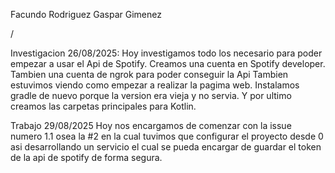 Facundo Rodriguez
Gaspar Gimenez

/

Investigacion 26/08/2025:
Hoy investigamos todo los necesario para poder empezar a usar el Api de Spotify.
Creamos una cuenta en Spotify developer. Tambien una cuenta de ngrok para poder conseguir la Api
Tambien estuvimos viendo como empezar a realizar la pagima web.
Instalamos gradle de nuevo porque la version era vieja y no servia.
Y por ultimo creamos las carpetas principales para Kotlin.

Trabajo 29/08/2025
Hoy nos encargamos de comenzar con la issue numero 1.1 osea la #2 en la cual tuvimos que configurar el proyecto desde 0 asi desarrollando un servicio el cual se pueda encargar de guardar el token de la api de spotify de forma segura.

